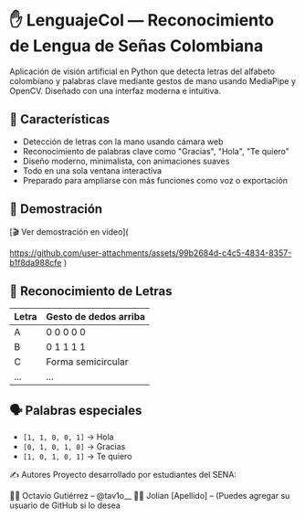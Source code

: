 # ✋ LenguajeCol — Reconocimiento de Lengua de Señas Colombiana 

Aplicación de visión artificial en Python que detecta letras del alfabeto colombiano y palabras clave mediante gestos de mano usando MediaPipe y OpenCV. Diseñado con una interfaz moderna e intuitiva.

## 🎯 Características

- Detección de letras con la mano usando cámara web
- Reconocimiento de palabras clave como "Gracias", "Hola", "Te quiero"
- Diseño moderno, minimalista, con animaciones suaves
- Todo en una sola ventana interactiva
- Preparado para ampliarse con más funciones como voz o exportación


## 🎥 Demostración

[🎬 Ver demostración en video](

https://github.com/user-attachments/assets/99b2684d-c4c5-4834-8357-b1f8da988cfe
)

## 🧠 Reconocimiento de Letras

| Letra | Gesto de dedos arriba |
|-------|------------------------|
| A     | 0 0 0 0 0              |
| B     | 0 1 1 1 1              |
| C     | Forma semicircular     |
| ...   | ...                    |

## 🗣️ Palabras especiales

- `[1, 1, 0, 0, 1]` → Hola
- `[0, 1, 0, 1, 0]` → Gracias
- `[1, 0, 1, 0, 1]` → Te quiero

✍️ Autores
Proyecto desarrollado por estudiantes del SENA:

👨‍💻 Octavio Gutiérrez – @tav1o__
👨‍💻 Jolian [Apellido] – (Puedes agregar su usuario de GitHub si lo desea
